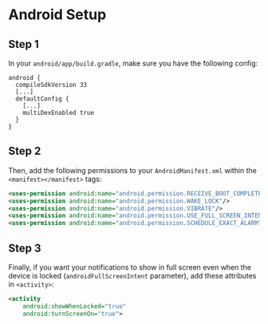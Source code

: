 # Android Setup

## Step 1
In your `android/app/build.gradle`, make sure you have the following config:
```Gradle
android {
  compileSdkVersion 33
  [...]
  defaultConfig {
    [...]
    multiDexEnabled true
  }
}
```

## Step 2
Then, add the following permissions to your `AndroidManifest.xml` within the `<manifest></manifest>` tags:

```xml
<uses-permission android:name="android.permission.RECEIVE_BOOT_COMPLETED"/>
<uses-permission android:name="android.permission.WAKE_LOCK"/>
<uses-permission android:name="android.permission.VIBRATE"/>
<uses-permission android:name="android.permission.USE_FULL_SCREEN_INTENT"/>
<uses-permission android:name="android.permission.SCHEDULE_EXACT_ALARM"/>
```

## Step 3
Finally, if you want your notifications to show in full screen even when the device is locked (`androidFullScreenIntent` parameter), add these attributes in `<activity>`:

```xml
<activity
    android:showWhenLocked="true"
    android:turnScreenOn="true">
```